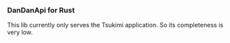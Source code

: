 ### DanDanApi for Rust
This lib currently only serves the Tsukimi application.
So its completeness is very low.